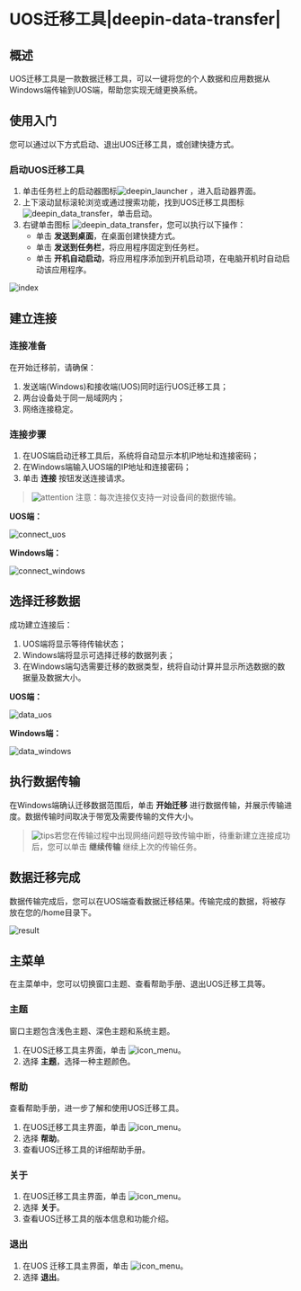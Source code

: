 # UOS迁移工具|deepin-data-transfer|

## 概述

UOS迁移工具是一款数据迁移工具，可以一键将您的个人数据和应用数据从Windows端传输到UOS端，帮助您实现无缝更换系统。

## 使用入门

您可以通过以下方式启动、退出UOS迁移工具，或创建快捷方式。

### 启动UOS迁移工具

1. 单击任务栏上的启动器图标![deepin_launcher](../common/deepin_launcher.svg) ，进入启动器界面。
2. 上下滚动鼠标滚轮浏览或通过搜索功能，找到UOS迁移工具图标![deepin_data_transfer](../common/deepin-data-transfer.svg)，单击启动。
3. 右键单击图标 ![deepin_data_transfer](../common/deepin-data-transfer.svg)，您可以执行以下操作：
   - 单击 **发送到桌面**，在桌面创建快捷方式。
   - 单击 **发送到任务栏**，将应用程序固定到任务栏。
   - 单击 **开机自动启动**，将应用程序添加到开机启动项，在电脑开机时自动启动该应用程序。

![index](fig/index.png)

## 建立连接

### 连接准备

在开始迁移前，请确保：

1. 发送端(Windows)和接收端(UOS)同时运行UOS迁移工具；
2. 两台设备处于同一局域网内；
3. 网络连接稳定。

### 连接步骤

1. 在UOS端启动迁移工具后，系统将自动显示本机IP地址和连接密码；
2. 在Windows端输入UOS端的IP地址和连接密码；
3. 单击 **连接** 按钮发送连接请求。

> ![attention](../common/attention.svg) 注意：每次连接仅支持一对设备间的数据传输。

**UOS端：**

![connect_uos](fig/connect_uos.png)

**Windows端：**

![connect_windows](fig/connect_windows.png)

## 选择迁移数据

成功建立连接后：

1. UOS端将显示等待传输状态；
2. Windows端将显示可选择迁移的数据列表；
3. 在Windows端勾选需要迁移的数据类型，统将自动计算并显示所选数据的数据量及数据大小。

**UOS端：**

![data_uos](fig/data_uos.png)

**Windows端：**

![data_windows](fig/data_windows.png)

## 执行数据传输

在Windows端确认迁移数据范围后，单击 **开始迁移** 进行数据传输，并展示传输进度。数据传输时间取决于带宽及需要传输的文件大小。

> ![tips](../common/tips.svg)若您在传输过程中出现网络问题导致传输中断，待重新建立连接成功后，您可以单击 **继续传输** 继续上次的传输任务。

## 数据迁移完成

数据传输完成后，您可以在UOS端查看数据迁移结果。传输完成的数据，将被存放在您的/home目录下。

![result](fig/result.png)

## 主菜单

在主菜单中，您可以切换窗口主题、查看帮助手册、退出UOS迁移工具等。

### 主题

窗口主题包含浅色主题、深色主题和系统主题。

1. 在UOS迁移工具主界面，单击 ![icon_menu](../common/icon_menu.svg)。
2. 选择 **主题**，选择一种主题颜色。

### 帮助

查看帮助手册，进一步了解和使用UOS迁移工具。

1. 在UOS迁移工具主界面，单击 ![icon_menu](../common/icon_menu.svg)。
2. 选择 **帮助**。
3. 查看UOS迁移工具的详细帮助手册。

### 关于

1. 在UOS迁移工具主界面，单击 ![icon_menu](../common/icon_menu.svg)。
2. 选择 **关于**。
3. 查看UOS迁移工具的版本信息和功能介绍。

### 退出

1. 在UOS 迁移工具主界面，单击 ![icon_menu](../common/icon_menu.svg)。
2. 选择 **退出**。

